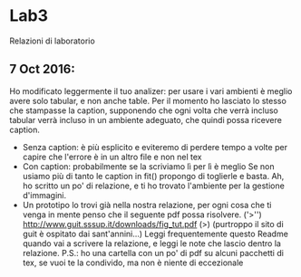 # Lab3
Relazioni di laboratorio

## 7 Oct 2016:
Ho modificato leggermente il tuo analizer: per usare i vari ambienti è meglio avere solo tabular, e non anche table.
Per il momento ho lasciato lo stesso che stampasse la caption, supponendo che ogni volta che verrà incluso tabular verrà incluso in un ambiente adeguato, che quindi possa ricevere caption.
* Senza caption: è più esplicito e eviteremo di perdere tempo a volte per capire che l'errore è in un altro file e non nel tex
* Con caption: probabilmente se la scriviamo lì per lì è meglio
Se non usiamo più di tanto le caption in fit() propongo di toglierle e basta.
Ah, ho scritto un po' di relazione, e ti ho trovato l'ambiente per la gestione d'immagini.
* Un prototipo lo trovi già nella nostra relazione, per ogni cosa che ti venga in mente penso che il seguente pdf possa risolvere.
('>'') http://www.guit.sssup.it/downloads/fig_tut.pdf
(>) (purtroppo il sito di guit è ospitato dai sant'annini...)
Leggi frequentemente questo Readme quando vai a scrivere la relazione, e leggi le note che lascio dentro la relazione.
P.S.: ho una cartella con un po' di pdf su alcuni pacchetti di tex, se vuoi te la condivido, ma non è niente di eccezionale
